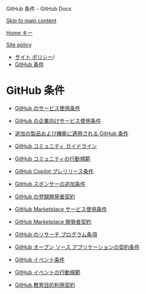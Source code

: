 GitHub 条件 - GitHub Docs

[Skip to main content](#main-content)

[Home キー](/ja)

[Site policy](/ja/site-policy)

* [サイト ポリシー](/ja/site-policy)/
* [GitHub 条件](/ja/site-policy/github-terms)

GitHub 条件
==========

* [GitHub のサービス使用条件](/ja/site-policy/github-terms/github-terms-of-service)

* [GitHub の企業向けサービス使用条件](/ja/site-policy/github-terms/github-corporate-terms-of-service)

* [追加の製品および機能に適用される GitHub 条件](/ja/site-policy/github-terms/github-terms-for-additional-products-and-features)

* [GitHub コミュニティ ガイドライン](/ja/site-policy/github-terms/github-community-guidelines)

* [GitHub コミュニティの行動規範](/ja/site-policy/github-terms/github-community-code-of-conduct)

* [GitHub Copilot プレリリース条件](/ja/site-policy/github-terms/github-copilot-pre-release-license-terms)

* [GitHub スポンサーの追加条件](/ja/site-policy/github-terms/github-sponsors-additional-terms)

* [GitHub の登録開発者契約](/ja/site-policy/github-terms/github-registered-developer-agreement)

* [GitHub Marketplace サービス使用条件](/ja/site-policy/github-terms/github-marketplace-terms-of-service)

* [GitHub Marketplace 開発者契約](/ja/site-policy/github-terms/github-marketplace-developer-agreement)

* [GitHub のリサーチ プログラム条項](/ja/site-policy/github-terms/github-research-program-terms)

* [GitHub オープン ソース アプリケーションの契約条件](/ja/site-policy/github-terms/github-open-source-applications-terms-and-conditions)

* [GitHub イベント条件](/ja/site-policy/github-terms/github-event-terms)

* [GitHub イベントの行動規範](/ja/site-policy/github-terms/github-event-code-of-conduct)

* [GitHub 教育目的利用契約](/ja/site-policy/github-terms/github-educational-use-agreement)

